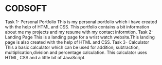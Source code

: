 # CODSOFT
Task 1- Personal Portfolio
This is my personal portfolio which i have created with the help of HTML and CSS. This portfolio contains a bit information about me my projects and my resume with my contact informtion.
Task 2- Landing Page
This is a landing page for a wrist watch website.This landing page is also created with the help of HTML and CSS.
Task 3- Calculator
This a basic calculator which can be used for addition, subtraction, multiplication,division and percentage calculation. This calculator uses HTML, CSS and a little bit of JavaScript.
